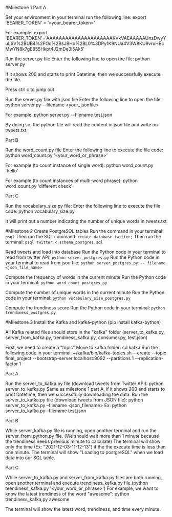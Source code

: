 #Milestone 1
Part A 

Set your environment in your terminal run the following line: 
export ‘BEARER_TOKEN’ = ‘<your_bearer_token>’

For example: 
export 'BEARER_TOKEN'='AAAAAAAAAAAAAAAAAAAAAKVkVAEAAAAAUnzDwyYuL6V%2BUB4%2FOc%2BsJBHo%2BL0%3DPy1K9NUa4V3W8KU9vruHBcMwYN8k7gE855Hkpt4J2mDe3i5Ak5'

Run the server.py file 
Enter the following line to open the file:
python server.py

If it shows 200 and starts to print Datetime, then we successfully execute the file.

Press ctrl c to jump out.

Run the server.py file with json file
Enter the following line to open the file:
python server.py --filename <your_jsonfile>

For example:
python server.py --filename test.json

By doing so, the python file will read the content in json file and write on tweets.txt.

Part B

Run the word_count.py file
Enter the following line to execute the file code:
python word_count.py '<your_word_or_phrase>'

For example (to count instance of single word):
python word_count.py 'hello' 

For example (to count instances of multi-word phrase):
python word_count.py 'different check'

Part C

Run the vocabulary_size.py file:
Enter the following line to execute the file code:
python vocabulary_size.py

It will print out a number indicating the number of unique words in tweets.txt


#Milestone 2
Create PostgreSQL tables
Run the command in your terminal: `psql`
Then run the SQL command: `create database twitter;`
Then run the terminal: `psql twitter < schema_postgres.sql`

Read tweets and load into database
Run the Python code in your terminal to read from twitter API: `python server_postgres.py`
Run the Python code in your terminal to read from json file: `python server_postgres.py -- filename <json_file_name>`

Compute the frequency of words in the current minute
Run the Python code in your terminal: `python word_count_postgres.py`

Compute the number of unique words in the current minute
Run the Python code in your terminal: `python vocabulary_size_postgres.py`

Compute the trendiness score
Run the Python code in your terminal: `python trendiness_postgres.py`



#Milestone 3
Install the Kafka and kafka-python (pip install kafka-python)

All Kafka related files should store in the "kafka" folder (server_to_kafka.py, server_from_kafka.py, trendiness_kafka.py, consumer.py, test.json)

First, we need to create a "topic"
Move to kafka folder: cd kafka
Run the following code in your terminal: ~/kafka/bin/kafka-topics.sh --create --topic final_project --bootstrap-server localhost:9092 --partitions 1 --replication-factor 1

Part A

Run the server_to_kafka.py file (download tweets from Twitter API): python server_to_kafka.py
Same as milestone 1 part A, if it shows 200 and starts to print Datetime, then we successfully downloading the data.
Run the server_to_kafka.py file (download tweets from JSON file): python server_to_kafka.py –filename <json_filename>  Ex: python server_to_kafka.py –filename test.json

Part B 

While server_kafka.py file is running, open another terminal and run the server_from_python.py file.
(We should wait more than 1 minute because the trendiness needs previous minute to calculate) 
The terminal will show only the time (Ex: "2021-12-03-11-12-13") if the the execute time is less than one minute.
The terminal will show "Loading to postgreSQL" when we load data into our SQL table.

Part C

While server_to_kafka.py and server_from_kafka.py files are both running, open another terminal and execute trendiness_kafka.py file.(python teendiness_kafka.py '<your_word_or_phrase>')
For example, we want to know the latest trendiness of the word "awesome": python trendiness_kafka,py awesome

The terminal will show the latest word, trendiness, and time every minute.


